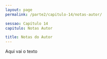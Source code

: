 ```yaml
---
layout: page
permalink: /parte2/capitulo-14/notas-autor/

sessao: Capítulo 14
capitulo: Notas Autor

title: Notas do Autor
---
```


Aqui vai o texto